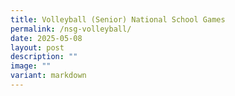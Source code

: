 ```yaml
---
title: Volleyball (Senior) National School Games
permalink: /nsg-volleyball/
date: 2025-05-08
layout: post
description: ""
image: ""
variant: markdown
---
```


